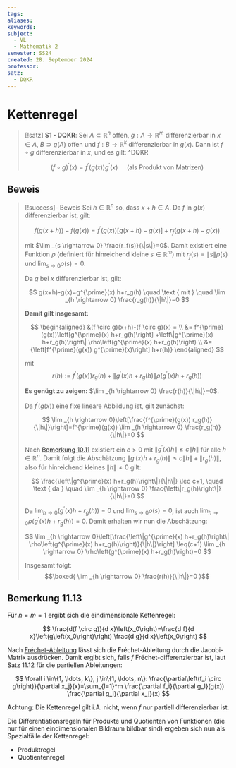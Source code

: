 ```yaml
---
tags: 
aliases: 
keywords: 
subject:
  - VL
  - Mathematik 2
semester: SS24
created: 28. September 2024
professor: 
satz:
  - DQKR
---
```

 

# Kettenregel

> [!satz] **S1 - DQKR**: Sei $A \subset \mathbb{R}^n$ offen, $g: A \rightarrow \mathbb{R}^m$ differenzierbar in $x \in A$, $B \supset g(A)$ offen und $f: B \rightarrow \mathbb{R}^k$ differenzierbar in $g(x)$. Dann ist $f \circ g$ differenzierbar in $x$, und es gilt: ^DQKR
> 
> $$
> (f \circ g)^{\prime}(x)=f^{\prime}(g(x)) g^{\prime}(x) \quad \text { (als Produkt von Matrizen) }
> $$
> 

## Beweis

> [!success]- Beweis
> Sei $h \in \mathbb{R}^n$ so, dass $x+h \in A$. Da $f$ in $g(x)$ differenzierbar ist, gilt:
> 
> $$
> f(g(x+h))-f(g(x))=f^{\prime}(g(x))[g(x+h)-g(x)]+r_f(g(x+h)-g(x))
> $$
> 
> mit $\lim _{s \rightarrow 0} \frac{r_f(s)}{\|s\|}=0$. Damit existiert eine Funktion $\rho$ (definiert für hinreichend kleine $\left.s \in \mathbb{R}^m\right)$ mit $r_f(s)=\|s\| \rho(s)$ und $\lim _{s \rightarrow 0} \rho(s)=0$.
> 
> Da $g$ bei $x$ differenzierbar ist, gilt:
> 
> $$
> g(x+h)-g(x)=g^{\prime}(x) h+r_g(h) \quad \text { mit } \quad \lim _{h \rightarrow 0} \frac{r_g(h)}{\|h\|}=0
> $$
> 
> **Damit gilt insgesamt:**
> 
> $$
> \begin{aligned}
> &(f \circ g)(x+h)-(f \circ g)(x) =
> \\
> &= f^{\prime}(g(x))\left[g^{\prime}(x) h+r_g(h)\right] +\left\|g^{\prime}(x) h+r_g(h)\right\| \rho\left(g^{\prime}(x) h+r_g(h)\right)
> \\
> &= {\left[f^{\prime}(g(x)) g^{\prime}(x)\right] h+r(h)}
> \end{aligned}
> $$
> 
> mit
> $$
> r(h):=f^{\prime}(g(x)) r_g(h)+\left\|g^{\prime}(x) h+r_g(h)\right\| \rho\left(g^{\prime}(x) h+r_g(h)\right)
> $$
> 
> 
> **Es genügt zu zeigen:** $\lim _{h \rightarrow 0} \frac{r(h)}{\|h\|}=0$.
> 
> Da $f^{\prime}(g(x))$ eine fixe lineare Abbildung ist, gilt zunächst:
> 
> $$
> \lim _{h \rightarrow 0}\left[\frac{f^{\prime}(g(x)) r_g(h)}{\|h\|}\right]=f^{\prime}(g(x)) \lim _{h \rightarrow 0} \frac{r_g(h)}{\|h\|}=0
> $$
> 
> 
> Nach [Bemerkung 10.11](Algebra/Skalarprodukt.md#Bemerkung%2010.11) existiert ein $c>0$ mit $\left\|g^{\prime}(x) h\right\| \leq c\|h\|$ für alle $h \in \mathbb{R}^n$. Damit folgt die Abschätzung $\left\|g^{\prime}(x) h+r_g(h)\right\| \leq c\|h\|+\left\|r_g(h)\right\|$, also für hinreichend kleines $\|h\| \neq 0$ gilt:
> 
> $$
> \frac{\left\|g^{\prime}(x) h+r_g(h)\right\|}{\|h\|} \leq c+1, \quad \text { da } \quad \lim _{h \rightarrow 0} \frac{\left\|r_g(h)\right\|}{\|h\|}=0
> $$
> 
> 
> Da $\lim _{h \rightarrow 0}\left(g^{\prime}(x) h+r_g(h)\right)=0$ und $\lim _{s \rightarrow 0} \rho(s)=0$, ist auch $\lim _{h \rightarrow 0} \rho\left(g^{\prime}(x) h+r_g(h)\right)=0$. Damit erhalten wir nun die Abschätzung:
> 
> $$
> \lim _{h \rightarrow 0}\left[\frac{\left\|g^{\prime}(x) h+r_g(h)\right\| \rho\left(g^{\prime}(x) h+r_g(h)\right)}{\|h\|}\right] \leq(c+1) \lim _{h \rightarrow 0} \rho\left(g^{\prime}(x) h+r_g(h)\right)=0
> $$
> 
> 
> Insgesamt folgt:
> $$\boxed{ \lim _{h \rightarrow 0} \frac{r(h)}{\|h\|}=0 }$$
> 

## Bemerkung 11.13

Für $n=m=1$ ergibt sich die eindimensionale Kettenregel:

$$
\frac{d(f \circ g)}{d x}\left(x_0\right)=\frac{d f}{d x}\left(g\left(x_0\right)\right) \frac{d g}{d x}\left(x_0\right)
$$


Nach [Fréchet-Ableitung](Analysis/Fréchet-Ableitung.md) lässt sich die Fréchet-Ableitung durch die Jacobi-Matrix ausdrücken. Damit ergibt sich, falls $f$ Fréchet-differenzierbar ist, laut Satz 11.12 für die partiellen Ableitungen:

$$
\forall i \in\{1, \ldots, k\}, j \in\{1, \ldots, n\}: \frac{\partial\left(f_i \circ g\right)}{\partial x_j}(x)=\sum_{l=1}^m \frac{\partial f_i}{\partial g_l}(g(x)) \frac{\partial g_l}{\partial x_j}(x)
$$


Achtung: Die Kettenregel gilt i.A. nicht, wenn $f$ nur partiell differenzierbar ist.

Die Differentiationsregeln für Produkte und Quotienten von Funktionen (die nur für einen eindimensionalen Bildraum bildbar sind) ergeben sich nun als Spezialfälle der Kettenregel:

- Produktregel
- Quotientenregel